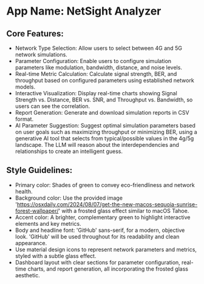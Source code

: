 # **App Name**: NetSight Analyzer

## Core Features:

- Network Type Selection: Allow users to select between 4G and 5G network simulations.
- Parameter Configuration: Enable users to configure simulation parameters like modulation, bandwidth, distance, and noise levels.
- Real-time Metric Calculation: Calculate signal strength, BER, and throughput based on configured parameters using established network models.
- Interactive Visualization: Display real-time charts showing Signal Strength vs. Distance, BER vs. SNR, and Throughput vs. Bandwidth, so users can see the correlation.
- Report Generation: Generate and download simulation reports in CSV format.
- AI Parameter Suggestion: Suggest optimal simulation parameters based on user goals such as maximizing throughput or minimizing BER, using a generative AI tool that selects from typical/possible values in the 4g/5g landscape. The LLM will reason about the interdependencies and relationships to create an intelligent guess.

## Style Guidelines:

- Primary color: Shades of green to convey eco-friendliness and network health.
- Background color: Use the provided image 'https://osxdaily.com/2024/08/07/get-the-new-macos-sequoia-sunrise-forest-wallpaper/' with a frosted glass effect similar to macOS Tahoe.
- Accent color: A brighter, complementary green to highlight interactive elements and key metrics.
- Body and headline font: 'GitHub' sans-serif, for a modern, objective look. 'GitHub' will be used throughout for its readability and clean appearance.
- Use material design icons to represent network parameters and metrics, styled with a subtle glass effect.
- Dashboard layout with clear sections for parameter configuration, real-time charts, and report generation, all incorporating the frosted glass aesthetic.